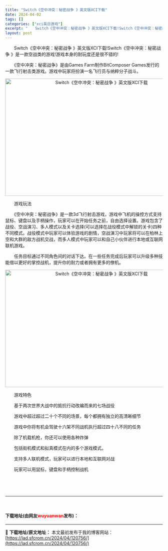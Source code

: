```yaml
---
title: "Switch《空中冲突：秘密战争 》英文版XCI下载"
date: 2024-04-02
tags: []
categories: ["xci英日游戏"]
excerpt: "　　Switch《空中冲突：秘密战争 》英文版XCI下载!Switch《空中冲突：秘密战争 》是一款空战类的游戏!游戏本身的耐玩度还是很不错的! 　　《空中冲突：秘密战争》是由Games Farm制作BitComposer Games发行的一款飞行射击类游戏。游戏中玩家将扮演一名飞行员与纳粹分子战斗&hellip;"
layout: post
---
```


 <p>　　Switch《空中冲突：秘密战争 》英文版XCI下载!Switch《空中冲突：秘密战争 》是一款空战类的游戏!游戏本身的耐玩度还是很不错的!</p> <p>　　《空中冲突：秘密战争》是由Games Farm制作BitComposer Games发行的一款飞行射击类游戏。游戏中玩家将扮演一名飞行员与纳粹分子战斗。</p> <p style="text-align: center;"><img src="https://lad.sfcrom.cn/wp-content/uploads/2024/04/20240402_660bd8d7ed18e.webp" style="width: 600px; height: 375px;" alt="Switch《空中冲突：秘密战争 》英文版XCI下载" /></p> <p>　　游戏玩法</p> <p>　　《空中冲突：秘密战争》是一款3d飞行射击游戏，游戏中飞机的操控方式支持鼠标、键盘以及手柄操作，玩家可以在开始任务之前，自由选择设置。游戏包含了战役、空战演习、多人模式以及关卡选择(可以选择在战役模式中解锁的关卡)四种不同模式。战役模式中玩家可以体验游戏的剧情，空战演习中玩家将可以在柏林上空和大群的敌方战机交战，而多人模式中玩家可以和自己小伙伴进行本地或互联网联机游戏。</p> <p>　　任务目标通过不同角色间的对话下达。在一些任务完成后玩家可以升级多种技能借以更好的掌控战机，提升你的耐力或者拥有更多的僚机。</p> <p style="text-align: center;"><img src="https://lad.sfcrom.cn/wp-content/uploads/2024/04/20240402_660bd8d8556a4.webp" style="width: 600px; height: 375px;" alt="Switch《空中冲突：秘密战争 》英文版XCI下载" /></p> <p>　　游戏特色</p> <p>　　基于两次世界大战中的抵抗行动改编而来的七场战役</p> <p>　　游戏中超过超过二十个不同的场景，每个都拥有独立的高清晰细节</p> <p>　　游戏中你将有机会驾驶十六架不同战机执行超过四十八不同的任务</p> <p>　　除了机载机枪，你还可以使用各种炸弹</p> <p>　　包括街机模式和拟真模式在内的多个游戏模式。</p> <p>　　支持多人联机模式，玩家可以进行本地和互联网对战</p> <p>　　玩家可以用鼠标，键盘和手柄控制战机</p> <p>&nbsp;</p> <p>&nbsp;</p> <hr /> <p>&nbsp;</p> <p><h4>下载地址(由网友<font color="red">wuyuanwan</font>发布)：</h4></p> 

---
📖 **下载地址/原文地址：** 本文最初发布于我的博客网站：[https://lad.sfcrom.cn/2024/04/120756/](https://lad.sfcrom.cn/2024/04/120756/)
